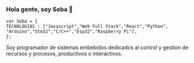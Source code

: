 ### Hola gente, soy Seba 👋
```JS 
var Seba = {
TECNOLOGIAS : ["Javascript","Web Full Stack","React","Python",
"Arduino","Stm32","C/C++","Esp32","Raspberry Pi"],
};
```
Soy programador de sistemas embebidos dedicados al control y gestion de recursos y procesos, productivos o interactivos.

<!--
**seba-wetzel/seba-wetzel** is a ✨ _special_ ✨ repository because its `README.md` (this file) appears on your GitHub profile.

Here are some ideas to get you started:

- 🔭 I’m currently working on ...
- 🌱 I’m currently learning ...
- 👯 I’m looking to collaborate on ...
- 🤔 I’m looking for help with ...
- 💬 Ask me about ...
- 📫 How to reach me: ...
- 😄 Pronouns: ...
- ⚡ Fun fact: ...
-->
